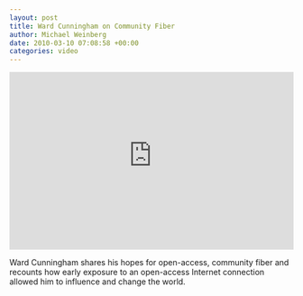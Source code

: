 ```yaml
---
layout: post
title: Ward Cunningham on Community Fiber
author: Michael Weinberg
date: 2010-03-10 07:08:58 +00:00
categories: video
---
```

<iframe width="100%" height="315" src="https://www.youtube-nocookie.com/embed/mPNJuHje4w4?rel=0" frameborder="0" gesture="media" allow="encrypted-media" allowfullscreen></iframe>

Ward Cunningham shares his hopes for open-access, community fiber and recounts how early exposure to an open-access Internet connection allowed him to influence and change the world.
